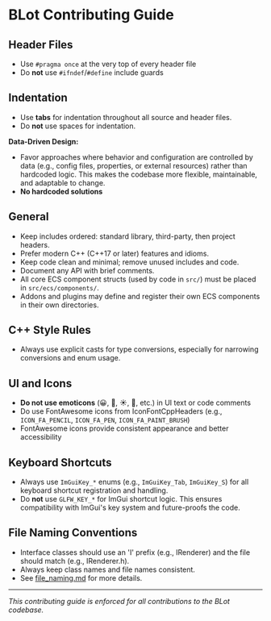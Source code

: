 # BLot Contributing Guide

## Header Files
- Use `#pragma once` at the very top of every header file
- Do **not** use `#ifndef`/`#define` include guards

## Indentation
- Use **tabs** for indentation throughout all source and header files.
- Do **not** use spaces for indentation.

**Data-Driven Design:**
- Favor approaches where behavior and configuration are controlled by data (e.g., config files, properties, or external resources) rather than hardcoded logic. This makes the codebase more flexible, maintainable, and adaptable to change. 
- **No hardcoded solutions**

## General
- Keep includes ordered: standard library, third-party, then project headers.
- Prefer modern C++ (C++17 or later) features and idioms.
- Keep code clean and minimal; remove unused includes and code.
- Document any API with brief comments.
- All core ECS component structs (used by code in `src/`) must be placed in `src/ecs/components/`.
- Addons and plugins may define and register their own ECS components in their own directories.

## C++ Style Rules
- Always use explicit casts for type conversions, especially for narrowing conversions and enum usage.

## UI and Icons
- **Do not use emoticons** (😀, 🌙, ☀️, 🎨, etc.) in UI text or code comments
- Do use FontAwesome icons from IconFontCppHeaders (e.g., `ICON_FA_PENCIL`, `ICON_FA_PEN`, `ICON_FA_PAINT_BRUSH`)
- FontAwesome icons provide consistent appearance and better accessibility

## Keyboard Shortcuts
- Always use `ImGuiKey_*` enums (e.g., `ImGuiKey_Tab`, `ImGuiKey_S`) for all keyboard shortcut registration and handling.
- Do **not** use `GLFW_KEY_*` for ImGui shortcut logic. This ensures compatibility with ImGui's key system and future-proofs the code. 

## File Naming Conventions
- Interface classes should use an 'I' prefix (e.g., IRenderer) and the file should match (e.g., IRenderer.h).
- Always keep class names and file names consistent.
- See [file_naming.md](file_naming.md) for more details.

---

*This contributing guide is enforced for all contributions to the BLot codebase.* 